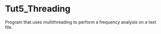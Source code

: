 Tut5_Threading
==============

Program that uses multithreading to perform a frequency analysis on a text file.
